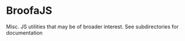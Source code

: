 # BroofaJS

Misc. JS utilities that may be of broader interest.  See subdirectories for
documentation

